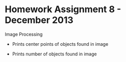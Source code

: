 # Homework Assignment 8 - December 2013

Image Processing

* Prints center points of objects found in image

* Prints number of objects found in image
